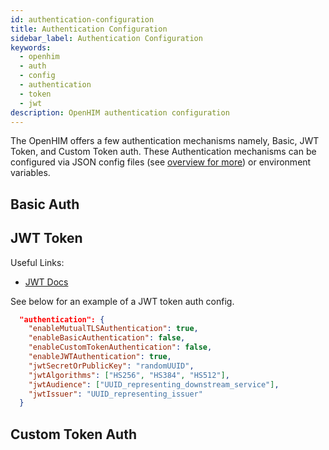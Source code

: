 ```yaml
---
id: authentication-configuration
title: Authentication Configuration
sidebar_label: Authentication Configuration
keywords:
  - openhim
  - auth
  - config
  - authentication
  - token
  - jwt
description: OpenHIM authentication configuration
---
```


The OpenHIM offers a few authentication mechanisms namely, Basic, JWT Token, and Custom Token auth.
These Authentication mechanisms can be configured via JSON config files (see [overview for more](./overview)) or environment variables.

## Basic Auth

## JWT Token

Useful Links:

- [JWT Docs](https://jwt.io/)

See below for an example of a JWT token auth config.

```json
  "authentication": {
    "enableMutualTLSAuthentication": true,
    "enableBasicAuthentication": false,
    "enableCustomTokenAuthentication": false,
    "enableJWTAuthentication": true,
    "jwtSecretOrPublicKey": "randomUUID",
    "jwtAlgorithms": ["HS256", "HS384", "HS512"],
    "jwtAudience": ["UUID_representing_downstream_service"],
    "jwtIssuer": "UUID_representing_issuer"
  }
```

## Custom Token Auth
